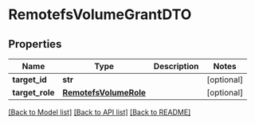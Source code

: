 # RemotefsVolumeGrantDTO

## Properties
Name | Type | Description | Notes
------------ | ------------- | ------------- | -------------
**target_id** | **str** |  | [optional] 
**target_role** | [**RemotefsVolumeRole**](RemotefsVolumeRole.md) |  | [optional] 

[[Back to Model list]](../README.md#documentation-for-models) [[Back to API list]](../README.md#documentation-for-api-endpoints) [[Back to README]](../README.md)

